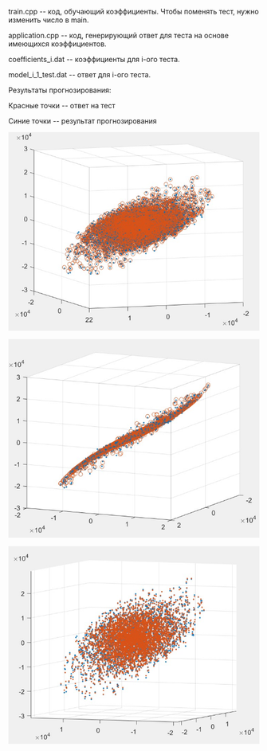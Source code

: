 train.cpp -- код, обучающий коэффициенты. Чтобы поменять тест, нужно изменить число в main.

application.cpp -- код, генерирующий ответ для теста на основе имеющихся коэффициентов. 

coefficients_i.dat -- коэффициенты для i-ого теста. 

model_i_1_test.dat -- ответ для i-ого теста. 

Результаты прогнозирования: 

Красные точки -- ответ на тест

Синие точки -- результат прогнозирования

![result 1](https://github.com/josdas/Project/blob/master/huawei-ML-contest/function-x-1.jpg)

![result 2](https://github.com/josdas/Project/blob/master/huawei-ML-contest/function-x-2.jpg)

![result 3](https://github.com/josdas/Project/blob/master/huawei-ML-contest/function-x-3.jpg)
